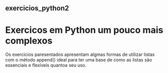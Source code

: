 ## exercicios_python2
# Exercicos em Python um pouco mais complexos
Os exercicios paresentados apresentam algmas formas de utilizar listas com o método append()
ideal para ter uma base de como as listas são essenciais e flexíveis quantoa seu uso.
